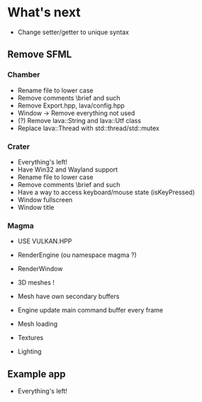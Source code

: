 # What's next

- Change setter/getter to unique syntax

## Remove SFML

### Chamber

- Rename file to lower case
- Remove comments \brief and such
- Remove Export.hpp, lava/config.hpp
- Window -> Remove everything not used
- (?) Remove lava::String and lava::Utf class
- Replace lava::Thread with std::thread/std::mutex

### Crater

- Everything's left!
- Have Win32 and Wayland support
- Rename file to lower case
- Remove comments \brief and such
- Have a way to access keyboard/mouse state (isKeyPressed)
- Window fullscreen
- Window title

### Magma

- USE VULKAN.HPP

- RenderEngine (ou namespace magma ?)
- RenderWindow
- 3D meshes !
- Mesh have own secondary buffers
- Engine update main command buffer every frame
- Mesh loading
- Textures
- Lighting

## Example app

- Everything's left!
